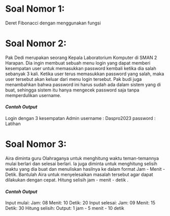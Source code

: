 <h1> Soal Nomor 1: </h1>
Deret Fibonacci dengan menggunakan fungsi


<h1> Soal Nomor 2: </h1>
Pak Dedi merupakan seorang Kepala Laboratorium Komputer di SMAN 2 Harapan. Dia
ingin membuat sebuah menu login yang dapat memberi kesempatan user untuk
memasukkan password kembali ketika dia salah sebanyak 3 kali. Ketika user terus
memasukkan password yang salah, maka user tersebut akan keluar dari menu login
tersebut. Pak budi juga menambahkan bahwa password ini harus sudah ada dalam
sistem yang di buat, sehingga sistem itu hanya mengecek password saja tanpa
memperdulikan username.

<h4><i>Contoh Output</i></h4>
Login dengan 3 kesempatan Admin
username : Daspro2023
password : Latihan


<h1> Soal Nomor 3: </h1>
Aira diminta guru Olahraganya untuk menghitung waktu teman-temannya mulai berlari dan selesai berlari. Ia juga diminta untuk menghitung selisih waktu yang dia
buat dan menuliskan hasilnya ke dalam format Jam - Menit - Detik. Bantulah Aira untuk menyelesaikan masalah tersebut agar dapat dilakukan dengan cepat.
Hitung selisih jam - menit - detik .

<h4><i>Contoh Output</i></h4>
Input mulai:
Jam: 08
Menit: 10
Detik: 20
Input selesai:
Jam: 09
Menit: 15
Detik: 30
Hitung selisih:
Output: 1 jam - 5 menit - 10 detik
